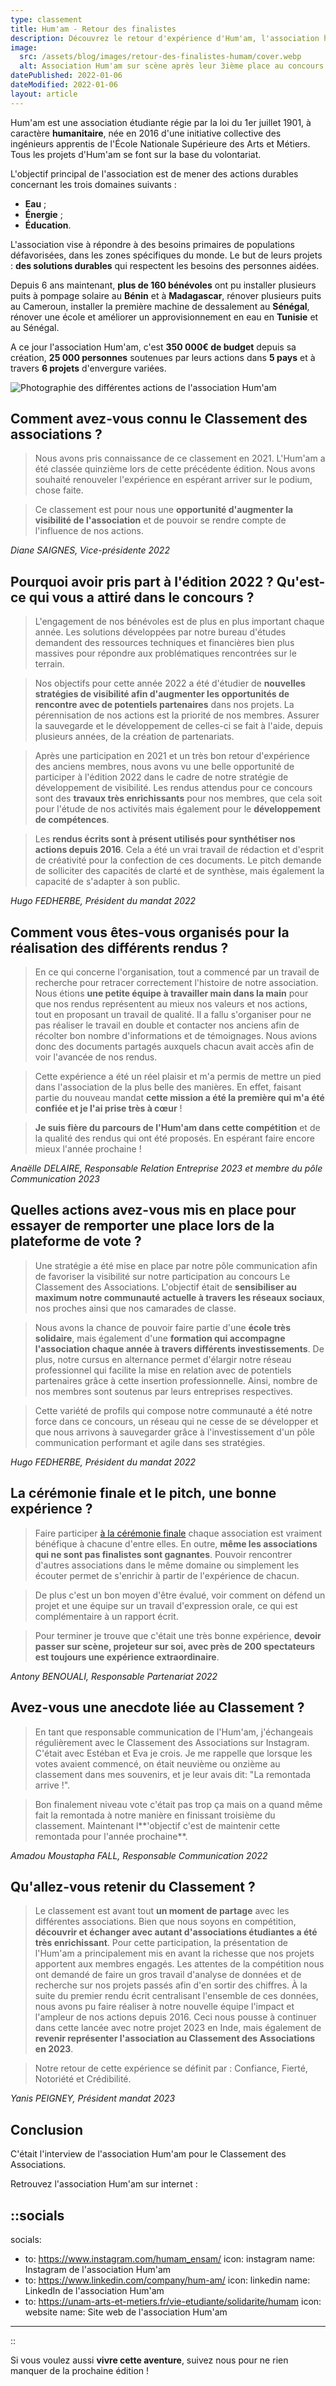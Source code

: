 ```yaml
---
type: classement
title: Hum'am - Retour des finalistes
description: Découvrez le retour d'expérience d'Hum'am, l'association humanitaire des ingénieurs apprentis de l'Ecole Nationale Supérieure des Arts et Métiers. Hum'am est arrivée à la troisième place du podium pour l'édition 2022.
image:
  src: /assets/blog/images/retour-des-finalistes-humam/cover.webp
  alt: Association Hum'am sur scène après leur 3ième place au concours.
datePublished: 2022-01-06
dateModified: 2022-01-06
layout: article
---
```


Hum'am est une association étudiante régie par la loi du 1er juillet 1901, à caractère **humanitaire**, née en 2016 d'une initiative collective des ingénieurs apprentis de l'École Nationale Supérieure des Arts et Métiers. Tous les projets d'Hum'am se font sur la base du volontariat.

L'objectif principal de l'association est de mener des actions durables concernant les trois domaines suivants :

- **Eau** ; 
- **Énergie** ;
- **Éducation**.

L'association vise à répondre à des besoins primaires de populations défavorisées, dans les zones spécifiques du monde. Le but de leurs projets : **des solutions durables** qui respectent les besoins des personnes aidées.

Depuis 6 ans maintenant, **plus de 160 bénévoles** ont pu installer plusieurs puits à pompage solaire au **Bénin** et à **Madagascar**, rénover plusieurs puits au Cameroun, installer la première machine de dessalement au **Sénégal**, rénover une école et améliorer un approvisionnement en eau en **Tunisie** et au Sénégal.

A ce jour l'association Hum'am, c'est **350 000€ de budget** depuis sa création, **25 000 personnes** soutenues par leurs actions dans **5 pays** et à travers **6 projets** d'envergure variées.

![Photographie des différentes actions de l'association Hum'am](/assets/blog/images/retour-des-finalistes-humam/banner.webp)

## Comment avez-vous connu le Classement des associations ?

> Nous avons pris connaissance de ce classement en 2021. L'Hum'am a été classée quinzième lors de cette précédente édition. Nous avons souhaité renouveler l'expérience en espérant arriver sur le podium, chose faite.
> 

> Ce classement est pour nous une **opportunité d'augmenter la visibilité de l'association** et de pouvoir se rendre compte de l'influence de nos actions.
> 

*Diane SAIGNES, Vice-présidente 2022*

## Pourquoi avoir pris part à l'édition 2022 ? Qu'est-ce qui vous a attiré dans le concours ?

> L'engagement de nos bénévoles est de plus en plus important chaque année. Les solutions développées par notre bureau d'études demandent des ressources techniques et financières bien plus massives pour répondre aux problématiques rencontrées sur le terrain.
> 

> Nos objectifs pour cette année 2022 a été d'étudier de **nouvelles stratégies de visibilité afin d'augmenter les opportunités de rencontre avec de potentiels partenaires** dans nos projets. La pérennisation de nos actions est la priorité de nos membres. Assurer la sauvegarde et le développement de celles-ci se fait à l'aide, depuis plusieurs années, de la création de partenariats.
> 

> Après une participation en 2021 et un très bon retour d'expérience des anciens membres, nous avons vu une belle opportunité de participer à l'édition 2022 dans le cadre de notre stratégie de développement de visibilité. Les rendus attendus pour ce concours sont des **travaux très enrichissants** pour nos membres, que cela soit pour l'étude de nos activités mais également pour le **développement de compétences**.
> 

> Les **rendus écrits sont à présent utilisés pour synthétiser nos actions depuis 2016**. Cela a été un vrai travail de rédaction et d'esprit de créativité pour la confection de ces documents. Le pitch demande de solliciter des capacités de clarté et de synthèse, mais également la capacité de s'adapter à son public.
> 

*Hugo FEDHERBE, Président du mandat 2022*

## Comment vous êtes-vous organisés pour la réalisation des différents rendus ?

> En ce qui concerne l'organisation, tout a commencé par un travail de recherche pour retracer correctement l'histoire de notre association. Nous étions **une petite équipe à travailler main dans la main** pour que nos rendus représentent au mieux nos valeurs et nos actions, tout en proposant un travail de qualité. Il a fallu s'organiser pour ne pas réaliser le travail en double et contacter nos anciens afin de récolter bon nombre d'informations et de témoignages. Nous avions donc des documents partagés auxquels chacun avait accès afin de voir l'avancée de nos rendus.
> 

> Cette expérience a été un réel plaisir et m'a permis de mettre un pied dans l'association de la plus belle des manières. En effet, faisant partie du nouveau mandat **cette mission a été la première qui m'a été confiée et je l'ai prise très à cœur** !
> 

> **Je suis fière du parcours de l'Hum'am dans cette compétition** et de la qualité des rendus qui ont été proposés. En espérant faire encore mieux l'année prochaine !
> 

*Anaëlle DELAIRE, Responsable Relation Entreprise 2023 et membre du pôle Communication 2023*

## Quelles actions avez-vous mis en place pour essayer de remporter une place lors de la plateforme de vote ?

> Une stratégie a été mise en place par notre pôle communication afin de favoriser la visibilité sur notre participation au concours Le Classement des Associations. L'objectif était de **sensibiliser au maximum notre communauté actuelle à travers les réseaux sociaux**, nos proches ainsi que nos camarades de classe.
> 

> Nous avons la chance de pouvoir faire partie d'une **école très solidaire**, mais également d'une **formation qui accompagne l'association chaque année à travers différents investissements**. De plus, notre cursus en alternance permet d'élargir notre réseau professionnel qui facilite la mise en relation avec de potentiels partenaires grâce à cette insertion professionnelle. Ainsi, nombre de nos membres sont soutenus par leurs entreprises respectives.
> 

> Cette variété de profils qui compose notre communauté a été notre force dans ce concours, un réseau qui ne cesse de se développer et que nous arrivons à sauvegarder grâce à l'investissement d'un pôle communication performant et agile dans ses stratégies.
> 

*Hugo FEDHERBE, Président du mandat 2022*

## La cérémonie finale et le pitch, une bonne expérience ?

> Faire participer [à la cérémonie finale](./clap-de-fin-2022.md) chaque association est vraiment bénéfique à chacune d'entre elles. En outre, **même les associations qui ne sont pas finalistes sont gagnantes**. Pouvoir rencontrer d'autres associations dans le même domaine ou simplement les écouter permet de s'enrichir à partir de l'expérience de chacun.
> 

> De plus c'est un bon moyen d'être évalué, voir comment on défend un projet et une équipe sur un travail d'expression orale, ce qui est complémentaire à un rapport écrit.
> 

> Pour terminer je trouve que c'était une très bonne expérience, **devoir passer sur scène, projeteur sur soi, avec près de 200 spectateurs est toujours une expérience extraordinaire**.
> 

*Antony BENOUALI, Responsable Partenariat 2022*

## Avez-vous une anecdote liée au Classement ?

> En tant que responsable communication de l'Hum'am, j'échangeais régulièrement avec le Classement des Associations sur Instagram. C'était avec Estéban et Eva je crois. Je me rappelle que lorsque les votes avaient commencé, on était neuvième ou onzième au classement dans mes souvenirs, et je leur avais dit: "La remontada arrive !".
> 

> Bon finalement niveau vote c'était pas trop ça mais on a quand même fait la remontada à notre manière en finissant troisième du classement. Maintenant l**'objectif c'est de maintenir cette remontada pour l'année prochaine**.
> 

*Amadou Moustapha FALL, Responsable Communication 2022*

## Qu'allez-vous retenir du Classement ?

> Le classement est avant tout **un moment de partage** avec les différentes associations. Bien que nous soyons en compétition, **découvrir et échanger avec autant d'associations étudiantes a été très enrichissant**. Pour cette participation, la présentation de l'Hum'am a principalement mis en avant la richesse que nos projets apportent aux membres engagés. Les attentes de la compétition nous ont demandé de faire un gros travail d'analyse de données et de recherche sur nos projets passés afin d'en sortir des chiffres. À la suite du premier rendu écrit centralisant l'ensemble de ces données, nous avons pu faire réaliser à notre nouvelle équipe l'impact et l'ampleur de nos actions depuis 2016. Ceci nous pousse à continuer dans cette lancée avec notre projet 2023 en Inde, mais également de **revenir représenter l'association au Classement des Associations en 2023**.
> 

> Notre retour de cette expérience se définit par : Confiance, Fierté, Notoriété et Crédibilité.
> 

*Yanis PEIGNEY, Président mandat 2023*

## Conclusion

C'était l'interview de l'association Hum'am pour le Classement des Associations.

Retrouvez l'association Hum'am sur internet :

::socials
---
socials:
  - to: https://www.instagram.com/humam_ensam/
    icon: instagram
    name: Instagram de l'association Hum'am
  - to: https://www.linkedin.com/company/hum-am/
    icon: linkedin
    name: LinkedIn de l'association Hum'am
  - to: https://unam-arts-et-metiers.fr/vie-etudiante/solidarite/humam
    icon: website
    name: Site web de l'association Hum'am
---
::

Si vous voulez aussi **vivre cette aventure**, suivez nous pour ne rien manquer de la prochaine édition !
